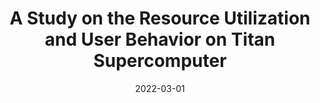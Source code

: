 ---
title: "A Study on the Resource Utilization and User Behavior on Titan Supercomputer"
collection: publications
permalink: /publication/2022-03-01-A-Study-on-the-Resource-Utilization-and-User-Behavior-on-Titan-Supercomputer
type: "book"
date: 2022-03-01
venue: '<em>Driving Scientific and Engineering Discoveries Through the Integration of Experiment, Big Data, and Modeling and Simulation</em>(1512), pp. 1-8'
paperurl: 'https://doi.org/10.1007/978-3-030-96498-6_23'
citation: ' <strong>S. Iserte</strong>, &quot;A Study on the Resource Utilization and User Behavior on Titan Supercomputer.&quot; <em>Driving Scientific and Engineering Discoveries Through the Integration of Experiment, Big Data, and Modeling and Simulation</em>(1512), pp. 1-8, Mar. 2022. ISSN: 978-3-030-96497-9.'
---